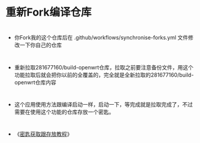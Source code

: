 # 重新Fork编译仓库
#
- 你Fork我的这个仓库后在 .github/workflows/synchronise-forks.yml 文件修改一下你自己的仓库
#
- 重新拉取281677160/build-openwrt仓库，拉取之前要注意备份文件，用这个功能拉取后就会把你以前的全覆盖的，完全就是全新拉取的281677160/build-openwrt仓库内容
#
- 这个应用使用方法跟编译启动一样，启动一下，等完成就是拉取完成了，不过需要在使用这个功能的仓库存放一个密匙。
#
- 《[密匙获取跟存放教程](https://github.com/danshui-git/shuoming/blob/master/jm.md)》

